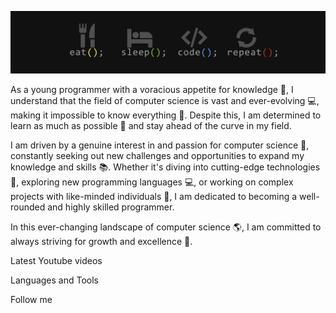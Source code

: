 ![Header](https://github.com/FR13NDS2020/FR13NDS2020/blob/main/assets/header.png)

As a young programmer with a voracious appetite for knowledge 🤔, I understand that the field of computer science is vast and ever-evolving 💻, making it impossible to know everything 🤯. Despite this, I am determined to learn as much as possible 💪 and stay ahead of the curve in my field.

I am driven by a genuine interest in and passion for computer science 💖, constantly seeking out new challenges and opportunities to expand my knowledge and skills 📚. Whether it's diving into cutting-edge technologies 🚀, exploring new programming languages 💻, or working on complex projects with like-minded individuals 👥, I am dedicated to becoming a well-rounded and highly skilled programmer.

In this ever-changing landscape of computer science 🌎, I am committed to always striving for growth and excellence 💪.

Latest Youtube videos

Languages and Tools

Follow me
